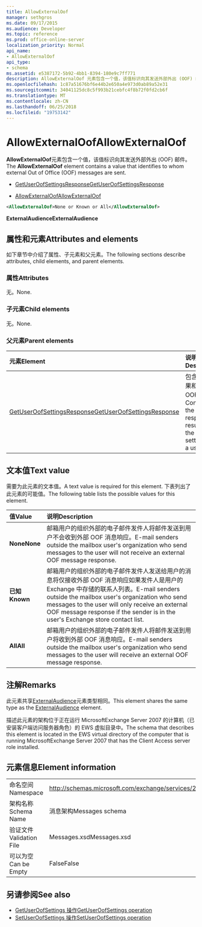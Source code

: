 ```yaml
---
title: AllowExternalOof
manager: sethgros
ms.date: 09/17/2015
ms.audience: Developer
ms.topic: reference
ms.prod: office-online-server
localization_priority: Normal
api_name:
- AllowExternalOof
api_type:
- schema
ms.assetid: e5387172-5b92-4bb1-8394-180e9c7ff771
description: AllowExternalOof 元素包含一个值，该值标识向其发送外部外出 (OOF) 邮件。
ms.openlocfilehash: 1c87a51676bf6e44b2e650a4e973d0ab89a52e31
ms.sourcegitcommit: 34041125dc8c5f993b21cebfc4f8b72f0fd2cb6f
ms.translationtype: MT
ms.contentlocale: zh-CN
ms.lasthandoff: 06/25/2018
ms.locfileid: "19753142"
---
```

# <a name="allowexternaloof"></a><span data-ttu-id="31fcb-103">AllowExternalOof</span><span class="sxs-lookup"><span data-stu-id="31fcb-103">AllowExternalOof</span></span>

<span data-ttu-id="31fcb-104">**AllowExternalOof**元素包含一个值，该值标识向其发送外部外出 (OOF) 邮件。</span><span class="sxs-lookup"><span data-stu-id="31fcb-104">The **AllowExternalOof** element contains a value that identifies to whom external Out of Office (OOF) messages are sent.</span></span> 
  
- [<span data-ttu-id="31fcb-105">GetUserOofSettingsResponse</span><span class="sxs-lookup"><span data-stu-id="31fcb-105">GetUserOofSettingsResponse</span></span>](getuseroofsettingsresponse.md)
  
- [<span data-ttu-id="31fcb-106">AllowExternalOof</span><span class="sxs-lookup"><span data-stu-id="31fcb-106">AllowExternalOof</span></span>](allowexternaloof.md)
  
```xml
<AllowExternalOof>None or Known or All</AllowExternalOof>
```

 <span data-ttu-id="31fcb-107">**ExternalAudience**</span><span class="sxs-lookup"><span data-stu-id="31fcb-107">**ExternalAudience**</span></span>
## <a name="attributes-and-elements"></a><span data-ttu-id="31fcb-108">属性和元素</span><span class="sxs-lookup"><span data-stu-id="31fcb-108">Attributes and elements</span></span>

<span data-ttu-id="31fcb-109">如下章节中介绍了属性、子元素和父元素。</span><span class="sxs-lookup"><span data-stu-id="31fcb-109">The following sections describe attributes, child elements, and parent elements.</span></span>
  
### <a name="attributes"></a><span data-ttu-id="31fcb-110">属性</span><span class="sxs-lookup"><span data-stu-id="31fcb-110">Attributes</span></span>

<span data-ttu-id="31fcb-111">无。</span><span class="sxs-lookup"><span data-stu-id="31fcb-111">None.</span></span>
  
### <a name="child-elements"></a><span data-ttu-id="31fcb-112">子元素</span><span class="sxs-lookup"><span data-stu-id="31fcb-112">Child elements</span></span>

<span data-ttu-id="31fcb-113">无。</span><span class="sxs-lookup"><span data-stu-id="31fcb-113">None.</span></span>
  
### <a name="parent-elements"></a><span data-ttu-id="31fcb-114">父元素</span><span class="sxs-lookup"><span data-stu-id="31fcb-114">Parent elements</span></span>

|<span data-ttu-id="31fcb-115">**元素**</span><span class="sxs-lookup"><span data-stu-id="31fcb-115">**Element**</span></span>|<span data-ttu-id="31fcb-116">**说明**</span><span class="sxs-lookup"><span data-stu-id="31fcb-116">**Description**</span></span>|
|:-----|:-----|
|[<span data-ttu-id="31fcb-117">GetUserOofSettingsResponse</span><span class="sxs-lookup"><span data-stu-id="31fcb-117">GetUserOofSettingsResponse</span></span>](getuseroofsettingsresponse.md) <br/> |<span data-ttu-id="31fcb-118">包含响应结果和用户的 OOF 设置。</span><span class="sxs-lookup"><span data-stu-id="31fcb-118">Contains the response results and the OOF settings for a user.</span></span>  <br/> |
   
## <a name="text-value"></a><span data-ttu-id="31fcb-119">文本值</span><span class="sxs-lookup"><span data-stu-id="31fcb-119">Text value</span></span>

<span data-ttu-id="31fcb-120">需要为此元素的文本值。</span><span class="sxs-lookup"><span data-stu-id="31fcb-120">A text value is required for this element.</span></span> <span data-ttu-id="31fcb-121">下表列出了此元素的可能值。</span><span class="sxs-lookup"><span data-stu-id="31fcb-121">The following table lists the possible values for this element.</span></span>
  
|<span data-ttu-id="31fcb-122">**值**</span><span class="sxs-lookup"><span data-stu-id="31fcb-122">**Value**</span></span>|<span data-ttu-id="31fcb-123">**说明**</span><span class="sxs-lookup"><span data-stu-id="31fcb-123">**Description**</span></span>|
|:-----|:-----|
|<span data-ttu-id="31fcb-124">**None**</span><span class="sxs-lookup"><span data-stu-id="31fcb-124">**None**</span></span> <br/> |<span data-ttu-id="31fcb-125">邮箱用户的组织外部的电子邮件发件人将邮件发送到用户不会收到外部 OOF 消息响应。</span><span class="sxs-lookup"><span data-stu-id="31fcb-125">E-mail senders outside the mailbox user's organization who send messages to the user will not receive an external OOF message response.</span></span>  <br/> |
|<span data-ttu-id="31fcb-126">**已知**</span><span class="sxs-lookup"><span data-stu-id="31fcb-126">**Known**</span></span> <br/> |<span data-ttu-id="31fcb-127">邮箱用户的组织外部的电子邮件发件人发送给用户的消息将仅接收外部 OOF 消息响应如果发件人是用户的 Exchange 中存储的联系人列表。</span><span class="sxs-lookup"><span data-stu-id="31fcb-127">E-mail senders outside the mailbox user's organization who send messages to the user will only receive an external OOF message response if the sender is in the user's Exchange store contact list.</span></span>  <br/> |
|<span data-ttu-id="31fcb-128">**All**</span><span class="sxs-lookup"><span data-stu-id="31fcb-128">**All**</span></span> <br/> |<span data-ttu-id="31fcb-129">邮箱用户的组织外部的电子邮件发件人将邮件发送到用户将收到外部 OOF 消息响应。</span><span class="sxs-lookup"><span data-stu-id="31fcb-129">E-mail senders outside the mailbox user's organization who send messages to the user will receive an external OOF message response.</span></span>  <br/> |
   
## <a name="remarks"></a><span data-ttu-id="31fcb-130">注解</span><span class="sxs-lookup"><span data-stu-id="31fcb-130">Remarks</span></span>

<span data-ttu-id="31fcb-131">此元素共享[ExternalAudience](externalaudience.md)元素类型相同。</span><span class="sxs-lookup"><span data-stu-id="31fcb-131">This element shares the same type as the [ExternalAudience](externalaudience.md) element.</span></span> 
  
<span data-ttu-id="31fcb-132">描述此元素的架构位于正在运行 MicrosoftExchange Server 2007 的计算机（已安装客户端访问服务器角色）的 EWS 虚拟目录中。</span><span class="sxs-lookup"><span data-stu-id="31fcb-132">The schema that describes this element is located in the EWS virtual directory of the computer that is running MicrosoftExchange Server 2007 that has the Client Access server role installed.</span></span>
  
## <a name="element-information"></a><span data-ttu-id="31fcb-133">元素信息</span><span class="sxs-lookup"><span data-stu-id="31fcb-133">Element information</span></span>

|||
|:-----|:-----|
|<span data-ttu-id="31fcb-134">命名空间</span><span class="sxs-lookup"><span data-stu-id="31fcb-134">Namespace</span></span>  <br/> |http://schemas.microsoft.com/exchange/services/2006/messages  <br/> |
|<span data-ttu-id="31fcb-135">架构名称</span><span class="sxs-lookup"><span data-stu-id="31fcb-135">Schema Name</span></span>  <br/> |<span data-ttu-id="31fcb-136">消息架构</span><span class="sxs-lookup"><span data-stu-id="31fcb-136">Messages schema</span></span>  <br/> |
|<span data-ttu-id="31fcb-137">验证文件</span><span class="sxs-lookup"><span data-stu-id="31fcb-137">Validation File</span></span>  <br/> |<span data-ttu-id="31fcb-138">Messages.xsd</span><span class="sxs-lookup"><span data-stu-id="31fcb-138">Messages.xsd</span></span>  <br/> |
|<span data-ttu-id="31fcb-139">可以为空</span><span class="sxs-lookup"><span data-stu-id="31fcb-139">Can be Empty</span></span>  <br/> |<span data-ttu-id="31fcb-140">False</span><span class="sxs-lookup"><span data-stu-id="31fcb-140">False</span></span>  <br/> |
   
## <a name="see-also"></a><span data-ttu-id="31fcb-141">另请参阅</span><span class="sxs-lookup"><span data-stu-id="31fcb-141">See also</span></span>

- [<span data-ttu-id="31fcb-142">GetUserOofSettings 操作</span><span class="sxs-lookup"><span data-stu-id="31fcb-142">GetUserOofSettings operation</span></span>](getuseroofsettings-operation.md) 
- [<span data-ttu-id="31fcb-143">SetUserOofSettings 操作</span><span class="sxs-lookup"><span data-stu-id="31fcb-143">SetUserOofSettings operation</span></span>](setuseroofsettings-operation.md)

